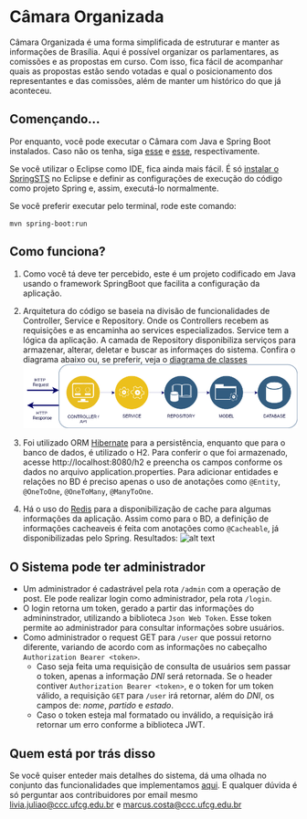 # Câmara Organizada

Câmara Organizada é uma forma simplificada de estruturar e manter as informações de Brasília. Aqui é possível organizar os parlamentares, as comissões e as propostas em curso. Com isso, fica fácil de acompanhar quais as propostas estão sendo votadas e qual o posicionamento dos representantes e das comissões, além de manter um histórico do que já aconteceu.


## Començando...
Por enquanto, você pode executar o Câmara com Java e Spring Boot instalados. Caso não os tenha, siga [esse](https://www.digitalocean.com/community/tutorials/como-instalar-o-java-com-apt-get-no-ubuntu-16-04-pt) e [esse](https://docs.spring.io/spring-boot/docs/current/reference/html/getting-started-installing-spring-boot.html), respectivamente.

Se você utilizar o Eclipse como IDE, fica ainda mais fácil. É só [instalar o SpringSTS](https://www.mkyong.com/spring/how-to-install-spring-ide-in-eclipse/) no Eclipse e definir as configurações de execução do código como projeto Spring e, assim, executá-lo normalmente. 

Se você preferir executar pelo terminal, rode este comando:
```
mvn spring-boot:run
```

## Como funciona?

1. Como você tá deve ter percebido, este é um projeto codificado em Java usando o framework SpringBoot que facilita a configuração da aplicação. 

2. Arquitetura do código se baseia na divisão de funcionalidades de Controller, Service e Repository. Onde os Controllers recebem as requisições e as encaminha ao services especializados. Service tem a lógica da aplicação. A camada de Repository disponibiliza serviços para armazenar, alterar, deletar e buscar as informaçes do sistema. Confira o diagrama abaixo ou, se preferir, veja o [diagrama de classes](https://github.com/marcusvlc/camara-organizada/blob/master/DiagramImg.png)
![alt text](https://github.com/marcusvlc/camara-organizada/blob/auth/DACADiagram.png "Arquitetura em camadas")

3. Foi utilizado ORM [Hibernate](http://hibernate.org/) para a persistência, enquanto que para o banco de dados, é utilizado o H2. Para conferir o que foi armazenado, acesse http://localhost:8080/h2 e preencha os campos conforme os dados no arquivo application.properties. Para adicionar entidades e relações no BD é preciso apenas o uso de anotações como `@Entity`, `@OneToOne`, `@OneToMany`, `@ManyToOne`.

4. Há o uso do [Redis](https://redis.io/) para a disponibilização de cache para algumas informações da aplicação. Assim como para o BD, a definição de informações cacheaveis é feita com anotações como `@Cacheable`, já disponibilizadas pelo Spring.
Resultados:
![alt text](https://i.imgur.com/ZBXSKfa.png)



## O Sistema pode ter administrador 

* Um administrador é cadastrável pela rota `/admin` com a operação de post. Ele pode realizar login como administrador, pela rota `/login`. 
* O login retorna um token, gerado a partir das informações do admininstrador, utilizando a biblioteca `Json Web Token`. Esse token permite ao administrador para consultar informações sobre usuários. 
* Como administrador o request GET para `/user` que possui retorno diferente, variando de acordo com as informações no cabeçalho `Authorization Bearer <token>`.
  - Caso seja feita uma requisição de consulta de usuários sem passar o token, apenas a informação _DNI_ será retornada. Se o header contiver `Authorization Bearer <token>`, e o token for um token válido, a requisição `GET` para `/user` irá retornar, além do _DNI_, os campos de: _nome_, _partido_ e _estado_. 
  - Caso o token esteja mal formatado ou inválido, a requisição irá retornar um erro conforme a biblioteca JWT.

## Quem está por trás disso

Se você quiser enteder mais detalhes do sistema, dá uma olhada no conjunto das funcionalidades que implementamos [aqui](https://docs.google.com/document/d/e/2PACX-1vRMP1dmmr6DpXQECabYiR_pboa4P_XiXEywRX_wntWL0ego4KHlH25_Vsv0HB0_Io4nXn4lNI0eEaXU/pub). E qualquer dúvida é só perguntar aos contribuidores por email mesmo livia.juliao@ccc.ufcg.edu.br e marcus.costa@ccc.ufcg.edu.br
